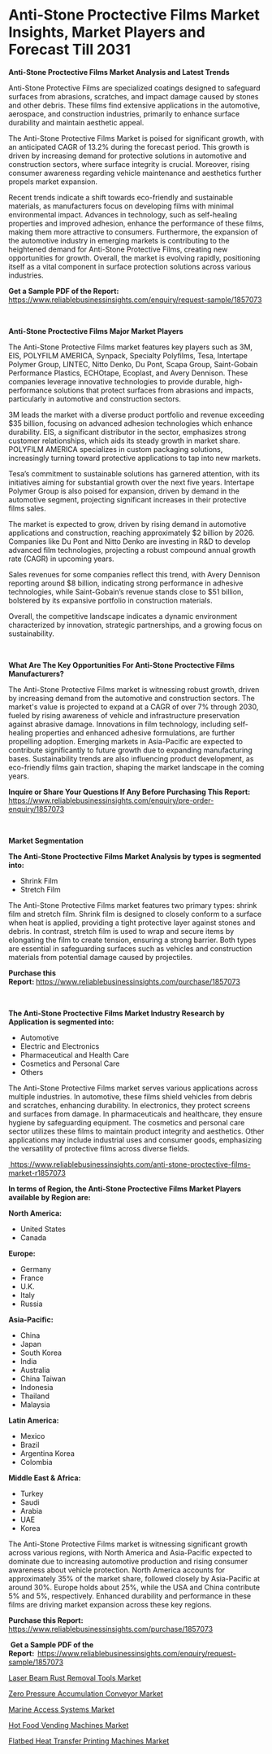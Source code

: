 <p><h1>Anti-Stone Proctective Films Market Insights, Market Players and Forecast Till 2031</h1></p><p><strong>Anti-Stone Proctective Films Market Analysis and Latest Trends</strong></p>
<p><p>Anti-Stone Protective Films are specialized coatings designed to safeguard surfaces from abrasions, scratches, and impact damage caused by stones and other debris. These films find extensive applications in the automotive, aerospace, and construction industries, primarily to enhance surface durability and maintain aesthetic appeal. </p><p>The Anti-Stone Protective Films Market is poised for significant growth, with an anticipated CAGR of 13.2% during the forecast period. This growth is driven by increasing demand for protective solutions in automotive and construction sectors, where surface integrity is crucial. Moreover, rising consumer awareness regarding vehicle maintenance and aesthetics further propels market expansion. </p><p>Recent trends indicate a shift towards eco-friendly and sustainable materials, as manufacturers focus on developing films with minimal environmental impact. Advances in technology, such as self-healing properties and improved adhesion, enhance the performance of these films, making them more attractive to consumers. Furthermore, the expansion of the automotive industry in emerging markets is contributing to the heightened demand for Anti-Stone Protective Films, creating new opportunities for growth. Overall, the market is evolving rapidly, positioning itself as a vital component in surface protection solutions across various industries.</p></p>
<p><strong>Get a Sample PDF of the Report:&nbsp;</strong> <a href="https://www.reliablebusinessinsights.com/enquiry/request-sample/1857073?utm_campaign=63&utm_medium=2&utm_source=Github&utm_content=ia&utm_term=20102024&utm_id=anti-stone-proctective-films">https://www.reliablebusinessinsights.com/enquiry/request-sample/1857073</a></p>
<p>&nbsp;</p>
<p><strong>Anti-Stone Proctective Films Major Market Players</strong></p>
<p><p>The Anti-Stone Protective Films market features key players such as 3M, EIS, POLYFILM AMERICA, Synpack, Specialty Polyfilms, Tesa, Intertape Polymer Group, LINTEC, Nitto Denko, Du Pont, Scapa Group, Saint-Gobain Performance Plastics, ECHOtape, Ecoplast, and Avery Dennison. These companies leverage innovative technologies to provide durable, high-performance solutions that protect surfaces from abrasions and impacts, particularly in automotive and construction sectors.</p><p>3M leads the market with a diverse product portfolio and revenue exceeding $35 billion, focusing on advanced adhesion technologies which enhance durability. EIS, a significant distributor in the sector, emphasizes strong customer relationships, which aids its steady growth in market share. POLYFILM AMERICA specializes in custom packaging solutions, increasingly turning toward protective applications to tap into new markets.</p><p>Tesa’s commitment to sustainable solutions has garnered attention, with its initiatives aiming for substantial growth over the next five years. Intertape Polymer Group is also poised for expansion, driven by demand in the automotive segment, projecting significant increases in their protective films sales.</p><p>The market is expected to grow, driven by rising demand in automotive applications and construction, reaching approximately $2 billion by 2026. Companies like Du Pont and Nitto Denko are investing in R&D to develop advanced film technologies, projecting a robust compound annual growth rate (CAGR) in upcoming years.</p><p>Sales revenues for some companies reflect this trend, with Avery Dennison reporting around $8 billion, indicating strong performance in adhesive technologies, while Saint-Gobain’s revenue stands close to $51 billion, bolstered by its expansive portfolio in construction materials.</p><p>Overall, the competitive landscape indicates a dynamic environment characterized by innovation, strategic partnerships, and a growing focus on sustainability.</p></p>
<p>&nbsp;</p>
<p><strong>What Are The Key Opportunities For Anti-Stone Proctective Films Manufacturers?</strong></p>
<p><p>The Anti-Stone Protective Films market is witnessing robust growth, driven by increasing demand from the automotive and construction sectors. The market's value is projected to expand at a CAGR of over 7% through 2030, fueled by rising awareness of vehicle and infrastructure preservation against abrasive damage. Innovations in film technology, including self-healing properties and enhanced adhesive formulations, are further propelling adoption. Emerging markets in Asia-Pacific are expected to contribute significantly to future growth due to expanding manufacturing bases. Sustainability trends are also influencing product development, as eco-friendly films gain traction, shaping the market landscape in the coming years.</p></p>
<p><strong>Inquire or Share Your Questions If Any Before Purchasing This Report:</strong> <a href="https://www.reliablebusinessinsights.com/enquiry/pre-order-enquiry/1857073?utm_campaign=63&utm_medium=2&utm_source=Github&utm_content=ia&utm_term=20102024&utm_id=anti-stone-proctective-films">https://www.reliablebusinessinsights.com/enquiry/pre-order-enquiry/1857073</a></p>
<p>&nbsp;</p>
<p><strong>Market Segmentation</strong></p>
<p><strong>The Anti-Stone Proctective Films Market Analysis by types is segmented into:</strong></p>
<p><ul><li>Shrink Film</li><li>Stretch Film</li></ul></p>
<p><p>The Anti-Stone Protective Films market features two primary types: shrink film and stretch film. Shrink film is designed to closely conform to a surface when heat is applied, providing a tight protective layer against stones and debris. In contrast, stretch film is used to wrap and secure items by elongating the film to create tension, ensuring a strong barrier. Both types are essential in safeguarding surfaces such as vehicles and construction materials from potential damage caused by projectiles.</p></p>
<p><strong>Purchase this Report:&nbsp;</strong><a href="https://www.reliablebusinessinsights.com/purchase/1857073?utm_campaign=63&utm_medium=2&utm_source=Github&utm_content=ia&utm_term=20102024&utm_id=anti-stone-proctective-films">https://www.reliablebusinessinsights.com/purchase/1857073</a></p>
<p>&nbsp;</p>
<p><strong>The Anti-Stone Proctective Films Market Industry Research by Application is segmented into:</strong></p>
<p><ul><li>Automotive</li><li>Electric and Electronics</li><li>Pharmaceutical and Health Care</li><li>Cosmetics and Personal Care</li><li>Others</li></ul></p>
<p><p>The Anti-Stone Protective Films market serves various applications across multiple industries. In automotive, these films shield vehicles from debris and scratches, enhancing durability. In electronics, they protect screens and surfaces from damage. In pharmaceuticals and healthcare, they ensure hygiene by safeguarding equipment. The cosmetics and personal care sector utilizes these films to maintain product integrity and aesthetics. Other applications may include industrial uses and consumer goods, emphasizing the versatility of protective films across diverse fields.</p></p>
<p><a href="https://www.reliablebusinessinsights.com/anti-stone-proctective-films-market-r1857073?utm_campaign=63&utm_medium=2&utm_source=Github&utm_content=ia&utm_term=20102024&utm_id=anti-stone-proctective-films">&nbsp;https://www.reliablebusinessinsights.com/anti-stone-proctective-films-market-r1857073</a></p>
<p><strong>In terms of Region, the Anti-Stone Proctective Films Market Players available by Region are:</strong></p>
<p>
    <p> <strong> North America: </strong>
        <ul>
            <li>United States</li>
            <li>Canada</li>
        </ul>
        </p> 
    <p> <strong> Europe: </strong>
        <ul>
            <li>Germany</li>
            <li>France</li>
            <li>U.K.</li>
            <li>Italy</li>
            <li>Russia</li>
        </ul>
        </p> 
    <p> <strong> Asia-Pacific: </strong>
        <ul>
            <li>China</li>
            <li>Japan</li>
            <li>South Korea</li>
            <li>India</li>
            <li>Australia</li>
            <li>China Taiwan</li>
            <li>Indonesia</li>
            <li>Thailand</li>
            <li>Malaysia</li>
        </ul>
        </p> 
    <p> <strong> Latin America: </strong>
        <ul>
            <li>Mexico</li>
            <li>Brazil</li>
            <li>Argentina Korea</li>
            <li>Colombia</li>
        </ul>
        </p> 
    <p> <strong> Middle East & Africa: </strong>
        <ul>
            <li>Turkey</li>
            <li>Saudi</li>
            <li>Arabia</li>
            <li>UAE</li>
            <li>Korea</li>
        </ul>
    </p>
    </p>
<p><p>The Anti-Stone Protective Films market is witnessing significant growth across various regions, with North America and Asia-Pacific expected to dominate due to increasing automotive production and rising consumer awareness about vehicle protection. North America accounts for approximately 35% of the market share, followed closely by Asia-Pacific at around 30%. Europe holds about 25%, while the USA and China contribute 5% and 5%, respectively. Enhanced durability and performance in these films are driving market expansion across these key regions.</p></p>
<p><strong>Purchase this Report: </strong><a href="https://www.reliablebusinessinsights.com/purchase/1857073?utm_campaign=63&utm_medium=2&utm_source=Github&utm_content=ia&utm_term=20102024&utm_id=anti-stone-proctective-films">https://www.reliablebusinessinsights.com/purchase/1857073</a></p>
<p>&nbsp;<strong>Get a Sample PDF of the Report:&nbsp;&nbsp;</strong><a href="https://www.reliablebusinessinsights.com/enquiry/request-sample/1857073?utm_campaign=63&utm_medium=2&utm_source=Github&utm_content=ia&utm_term=20102024&utm_id=anti-stone-proctective-films">https://www.reliablebusinessinsights.com/enquiry/request-sample/1857073</a></p>
<p><strong></strong></p>
<p><p><a href="https://github.com/maq4brod/Market-Research-Report-List-1/blob/main/laser-beam-rust-removal-tools-market.md?utm_campaign=63&utm_medium=2&utm_source=Github&utm_content=ia&utm_term=20102024&utm_id=anti-stone-proctective-films">Laser Beam Rust Removal Tools Market</a></p><p><a href="https://issuu.com/reportprime-2/docs/zero-pressure-accumulation-conveyor_2fb00be29af387?utm_campaign=63&utm_medium=2&utm_source=Github&utm_content=ia&utm_term=20102024&utm_id=anti-stone-proctective-films">Zero Pressure Accumulation Conveyor Market</a></p><p><a href="https://www.linkedin.com/pulse/marine-access-systems-market-size-share-analysis-growth-m7jnf?utm_campaign=63&utm_medium=2&utm_source=Github&utm_content=ia&utm_term=20102024&utm_id=anti-stone-proctective-films">Marine Access Systems Market</a></p><p><a href="https://issuu.com/reportprime-2/docs/hot-food-vending-machines-market-si_94159c5a693b46?utm_campaign=63&utm_medium=2&utm_source=Github&utm_content=ia&utm_term=20102024&utm_id=anti-stone-proctective-films">Hot Food Vending Machines Market</a></p><p><a href="https://github.com/rovj3gerson/Market-Research-Report-List-1/blob/main/flatbed-heat-transfer-printing-machines-market.md?utm_campaign=63&utm_medium=2&utm_source=Github&utm_content=ia&utm_term=20102024&utm_id=anti-stone-proctective-films">Flatbed Heat Transfer Printing Machines Market</a></p></p>